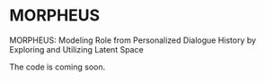 # MORPHEUS
MORPHEUS: Modeling Role from Personalized Dialogue History by Exploring and Utilizing Latent Space

The code is coming soon.
